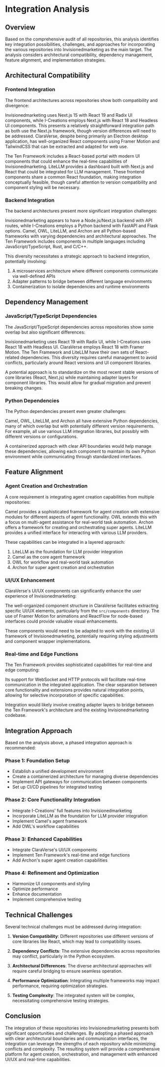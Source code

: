 # Integration Analysis

## Overview

Based on the comprehensive audit of all repositories, this analysis identifies key integration possibilities, challenges, and approaches for incorporating the various repositories into Invisionedmarketing as the main target. The analysis considers architectural compatibility, dependency management, feature alignment, and implementation strategies.

## Architectural Compatibility

### Frontend Integration

The frontend architectures across repositories show both compatibility and divergence:

Invisionedmarketing uses Next.js 15 with React 19 and Radix UI components, while I-Creations employs Next.js with React 18 and Headless UI components. This presents a relatively straightforward integration path as both use the Next.js framework, though version differences will need to be addressed. ClaraVerse, despite being primarily an Electron desktop application, has well-organized React components using Framer Motion and TailwindCSS that can be extracted and adapted for web use.

The Ten Framework includes a React-based portal with modern UI components that could enhance the real-time capabilities of Invisionedmarketing. LiteLLM provides a dashboard built with Next.js and React that could be integrated for LLM management. These frontend components share a common React foundation, making integration conceptually feasible, though careful attention to version compatibility and component styling will be necessary.

### Backend Integration

The backend architectures present more significant integration challenges:

Invisionedmarketing appears to have a Node.js/Next.js backend with API routes, while I-Creations employs a Python backend with FastAPI and Flask options. Camel, OWL, LiteLLM, and Archon are all Python-based frameworks with varying dependencies and architectural approaches. The Ten Framework includes components in multiple languages including JavaScript/TypeScript, Rust, and C/C++.

This diversity necessitates a strategic approach to backend integration, potentially involving:
1. A microservices architecture where different components communicate via well-defined APIs
2. Adapter patterns to bridge between different language environments
3. Containerization to isolate dependencies and runtime environments

## Dependency Management

### JavaScript/TypeScript Dependencies

The JavaScript/TypeScript dependencies across repositories show some overlap but also significant differences:

Invisionedmarketing uses React 19 with Radix UI, while I-Creations uses React 18 with Headless UI. ClaraVerse employs React 18 with Framer Motion. The Ten Framework and LiteLLM have their own sets of React-related dependencies. This diversity requires careful management to avoid conflicts, particularly around React versions and UI component libraries.

A potential approach is to standardize on the most recent stable versions of core libraries (React, Next.js) while maintaining adapter layers for component libraries. This would allow for gradual migration and prevent breaking changes.

### Python Dependencies

The Python dependencies present even greater challenges:

Camel, OWL, LiteLLM, and Archon all have extensive Python dependencies, many of which overlap but with potentially different version requirements. For example, all use various LLM integration libraries, but possibly with different versions or configurations.

A containerized approach with clear API boundaries would help manage these dependencies, allowing each component to maintain its own Python environment while communicating through standardized interfaces.

## Feature Alignment

### Agent Creation and Orchestration

A core requirement is integrating agent creation capabilities from multiple repositories:

Camel provides a sophisticated framework for agent creation with extensive modules for different aspects of agent functionality. OWL extends this with a focus on multi-agent assistance for real-world task automation. Archon offers a framework for creating and orchestrating super agents. LiteLLM provides a unified interface for interacting with various LLM providers.

These capabilities can be integrated in a layered approach:
1. LiteLLM as the foundation for LLM provider integration
2. Camel as the core agent framework
3. OWL for workflow and real-world task automation
4. Archon for super agent creation and orchestration

### UI/UX Enhancement

ClaraVerse's UI/UX components can significantly enhance the user experience of Invisionedmarketing:

The well-organized component structure in ClaraVerse facilitates extracting specific UI/UX elements, particularly from the `src/components` directory. The use of Framer Motion for animations and ReactFlow for node-based interfaces could provide valuable visual enhancements.

These components would need to be adapted to work with the existing UI framework of Invisionedmarketing, potentially requiring styling adjustments and component wrapper implementations.

### Real-time and Edge Functions

The Ten Framework provides sophisticated capabilities for real-time and edge computing:

Its support for WebSocket and HTTP protocols will facilitate real-time communication in the integrated application. The clear separation between core functionality and extensions provides natural integration points, allowing for selective incorporation of specific capabilities.

Integration would likely involve creating adapter layers to bridge between the Ten Framework's architecture and the existing Invisionedmarketing codebase.

## Integration Approach

Based on the analysis above, a phased integration approach is recommended:

### Phase 1: Foundation Setup
- Establish a unified development environment
- Create a containerized architecture for managing diverse dependencies
- Implement API gateways for communication between components
- Set up CI/CD pipelines for integrated testing

### Phase 2: Core Functionality Integration
- Integrate I-Creations' full features into Invisionedmarketing
- Incorporate LiteLLM as the foundation for LLM provider integration
- Implement Camel's agent framework
- Add OWL's workflow capabilities

### Phase 3: Enhanced Capabilities
- Integrate ClaraVerse's UI/UX components
- Implement Ten Framework's real-time and edge functions
- Add Archon's super agent creation capabilities

### Phase 4: Refinement and Optimization
- Harmonize UI components and styling
- Optimize performance
- Enhance documentation
- Implement comprehensive testing

## Technical Challenges

Several technical challenges must be addressed during integration:

1. **Version Compatibility**: Different repositories use different versions of core libraries like React, which may lead to compatibility issues.

2. **Dependency Conflicts**: The extensive dependencies across repositories may conflict, particularly in the Python ecosystem.

3. **Architectural Differences**: The diverse architectural approaches will require careful bridging to ensure seamless operation.

4. **Performance Optimization**: Integrating multiple frameworks may impact performance, requiring optimization strategies.

5. **Testing Complexity**: The integrated system will be complex, necessitating comprehensive testing strategies.

## Conclusion

The integration of these repositories into Invisionedmarketing presents both significant opportunities and challenges. By adopting a phased approach with clear architectural boundaries and communication interfaces, the integration can leverage the strengths of each repository while minimizing conflicts and complexity. The resulting system will provide a comprehensive platform for agent creation, orchestration, and management with enhanced UI/UX and real-time capabilities.
